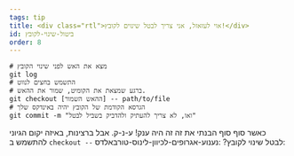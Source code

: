 ```yaml
---
tags: tip
title: <div class="rtl">אוי לעזאזל, אני צריך לבטל שינוים לקובץ!</div>
id: ביטול-שינוי-לקובץ
order: 8
---
```

<div class="rtl">

```git
# מצא את האש לפני שינוי הקובץ
git log
# התשמש בחצים לנווט
# ברגע שמצאת את הקומיט, שמור את ההאש.
git checkout [ההאש השמור] -- path/to/file
# הגרסא הקודמת של הקובץ יהיה באינדקס שלך
git commit -m "ואו, לא צריך להעתיק ולהדביק בשביל לבטל"
```

כאשר סוף סוף הבנתי את זה זה היה ענק! ע-נ-ק.
אבל ברצינות, באיזה יקום הגיוני להתשמש ב
`checkout --`
לבטל שינוי לקובץ?
:נענוע-אגרופים-לכיוון-לינוס-טורבאלדס:
</div>